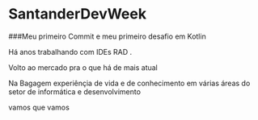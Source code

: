 # SantanderDevWeek


###Meu primeiro Commit e meu primeiro desafio em Kotlin


<html>Há anos trabalhando com IDEs RAD .
  <P>Volto ao mercado pra o que há de mais atual</P>
<P>Na Bagagem experiênçia de vida e de conhecimento em várias áreas do setor
de informática e desenvolvimento<P>
<P  color=Blue >vamos que vamos <P>
  </html>

